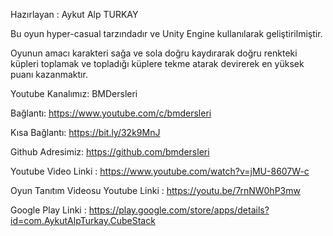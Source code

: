 Hazırlayan : Aykut Alp TURKAY

Bu oyun hyper-casual tarzındadır ve Unity Engine kullanılarak geliştirilmiştir.

Oyunun amacı karakteri sağa ve sola doğru kaydırarak doğru renkteki küpleri toplamak ve topladığı küplere tekme atarak devirerek en yüksek puanı kazanmaktır.

Youtube Kanalımız: BMDersleri

Bağlantı: https://www.youtube.com/c/bmdersleri

Kısa Bağlantı: https://bit.ly/32k9MnJ

Github Adresimiz: https://github.com/bmdersleri

Youtube Video Linki : https://www.youtube.com/watch?v=jMU-8607W-c

Oyun Tanıtım Videosu Youtube Linki : https://youtu.be/7rnNW0hP3mw

Google Play Linki : https://play.google.com/store/apps/details?id=com.AykutAlpTurkay.CubeStack
